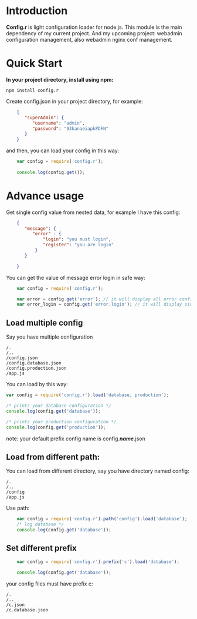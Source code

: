 # Introduction #

**Config.r** is light configuration loader for node.js. This module is the main dependency of my current project. And my upcoming project: webadmin configuration management, also webadmin nginx conf management.

# Quick Start #
**In your project directory, install using npm:**

    npm install config.r

Create config.json in your project directory, for example:
```JSON
    {
       "superAdmin": {
          "username": "admin",
          "password": "93kanaeiapkPDFN" 
       }
    }
```
and then, you can load your config in this way:
```JavaScript
    var config = require('config.r');
    
    console.log(config.get());
```
# Advance usage #

Get single config value from nested data, for example I have this config:
```JSON
    {
       "message": {
          "error" : {
              "login": "you must login",
              "register": "you are login"
           }
       }

    }
```
You can get the value of message error login in safe way:
```JavaScript
	var config = require('config.r');

	var error = config.get('error'); // it will display all error config
	var error_login = config.get('error.login'); // it will display single config
```
## Load multiple config ##

Say you have multiple configuration

    /.
    /..
    /config.json
    /config.database.json
    /config.production.json
    /app.js

You can load by this way:
```JavaScript
var config = require('config.r').load('database, production');

/* prints your database configuration */
console.log(config.get('database'));

/* prints your production configuration */
console.log(config.get('production'));
```
note: your default prefix config name is config.***name***.json

## Load from different path: ##

You can load from different directory, say you have directory named config:

    /.
    /..
    /config
    /app.js
    
Use path:
```JavaScript
	var config = require('config.r').path('config').load('database');
	/* log database */
	console.log(config.get('database'));
```

## Set different prefix ##
```JavaScript
	var config = require('config.r').prefix('c').load('database');

	console.log(config.get('database'));
```

your config files must have prefix c:

    /.
    /..
    /c.json
    /c.database.json

